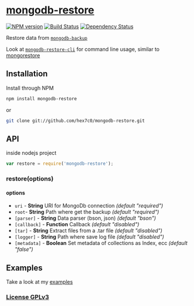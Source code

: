 # [mongodb-restore](http://supergiovane.tk/#/mongodb-restore)

[![NPM version](https://badge.fury.io/js/mongodb-restore.svg)](http://badge.fury.io/js/mongodb-restore)
[![Build Status](https://travis-ci.org/hex7c0/mongodb-restore.svg)](https://travis-ci.org/hex7c0/mongodb-restore)
[![Dependency Status](https://david-dm.org/hex7c0/mongodb-restore/status.svg)](https://david-dm.org/hex7c0/mongodb-restore)

Restore data from [`mongodb-backup`](https://github.com/hex7c0/mongodb-backup)

Look at [`mongodb-restore-cli`](https://github.com/hex7c0/mongodb-restore-cli) for command line usage, similar to [mongorestore](http://docs.mongodb.org/manual/reference/program/mongorestore/)

## Installation

Install through NPM

```bash
npm install mongodb-restore
```
or
```bash
git clone git://github.com/hex7c0/mongodb-restore.git
```

## API

inside nodejs project
```js
var restore = require('mongodb-restore');
```

### restore(options)

#### options

 - `uri` - **String** URI for MongoDb connection *(default "required")*
 - `root`- **String** Path where get the backup *(default "required")*
 - `[parser]` - **String** Data parser (bson, json) *(default "bson")*
 - `[callback]` - **Function** Callback *(default "disabled")*
 - `[tar]` - **String** Extract files from a .tar file *(default "disabled")*
 - `[logger]` - **String** Path where save log file *(default "disabled")*
 - `[metadata]` - **Boolean** Set metadata of collections as Index, ecc *(default "false")*

## Examples

Take a look at my [examples](https://github.com/hex7c0/mongodb-restore/tree/master/examples)

### [License GPLv3](http://opensource.org/licenses/GPL-3.0)
